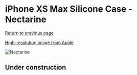 # iPhone XS Max Silicone Case - Nectarine

[Return to previous page](/iphone_x)

[High-resolution image from Apple](https://store.storeimages.cdn-apple.com/8756/as-images.apple.com/is/MTFF2?wid=4500&hei=4500&fmt=png)

<div style="width: 512px"><img src="/almost_uncompressed/MTFF2.webp" alt="Nectarine"></div>

## Under construction
